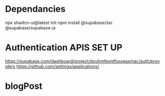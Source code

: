 # Dependancies

npx shadcn-ui@latest init
npm install @supabase/ssr @supabase/supabase-js


# Authentication APIS SET UP
https://supabase.com/dashboard/project/douhmfevntfsxoeasmac/auth/providers
https://github.com/settings/applications/

# blogPost
